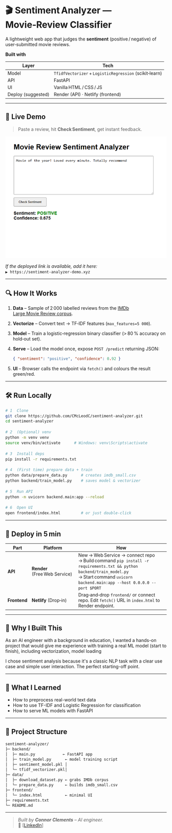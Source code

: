 # 🎬 Sentiment Analyzer — Movie‑Review Classifier

A lightweight web app that judges the **sentiment** (positive / negative) of user‑submitted movie reviews.

**Built with**

| Layer | Tech |
|-------|------|
| Model | `TfidfVectorizer` + `LogisticRegression` (scikit‑learn) |
| API   | FastAPI |
| UI    | Vanilla HTML / CSS / JS |
| Deploy (suggested) | Render (API) · Netlify (frontend) |

---

## 🚀 Live Demo

> Paste a review, hit **Check Sentiment**, get instant feedback.

![Screenshot](screenshots/demo.png)

*If the deployed link is available, add it here:*  
`▶️ https://sentiment-analyzer-demo.xyz`

---

## 🔍 How It Works

1. **Data** – Sample of 2 000 labelled reviews from the [IMDb Large Movie Review corpus](http://ai.stanford.edu/~amaas/data/sentiment/).  
2. **Vectorize** – Convert text → TF‑IDF features (`max_features=5 000`).  
3. **Model** – Train a logistic‑regression binary classifier (> 80 % accuracy on hold‑out set).  
4. **Serve** – Load the model once, expose `POST /predict` returning JSON:  

   ```json
   { "sentiment": "positive", "confidence": 0.92 }
   ```
5. **UI** – Browser calls the endpoint via `fetch()` and colours the result green/red.

---

## 🛠️ Run Locally

```bash
# 1  Clone
git clone https://github.com/CMcLeodC/sentiment-analyzer.git
cd sentiment-analyzer

# 2  (Optional) venv
python -m venv venv
source venv/bin/activate      # Windows: venv\Scripts\activate

# 3  Install deps
pip install -r requirements.txt

# 4  (First time) prepare data + train
python data/prepare_data.py      # creates imdb_small.csv
python backend/train_model.py    # saves model & vectorizer

# 5  Run API
python -m uvicorn backend.main:app --reload

# 6  Open UI
open frontend/index.html         # or just double‑click
```

---

## 🚀 Deploy in 5 min

| Part | Platform | How |
|------|----------|-----|
| **API** | **Render** (Free Web Service) | New → Web Service → connect repo → Build command `pip install -r requirements.txt && python backend/train_model.py` → Start command `uvicorn backend.main:app --host 0.0.0.0 --port $PORT` |
| **Frontend** | **Netlify** (Drop‑in) | Drag‑and‑drop `frontend/` or connect repo. Edit `fetch()` URL in `index.html` to Render endpoint. |

---

## 🧭 Why I Built This

As an AI engineer with a background in education, I wanted a hands-on project that would give me experience with training a real ML model (start to finish), including vectorization, model loading

I chose sentiment analysis because it's a classic NLP task with a clear use case and simple user interaction. The perfect starting-off point.

---

## 🧠 What I Learned

- How to preprocess real-world text data
- How to use TF-IDF and Logistic Regression for classification
- How to serve ML models with FastAPI

---

## 📂 Project Structure

```
sentiment-analyzer/
├─ backend/
│  ├─ main.py            ← FastAPI app
│  ├─ train_model.py      ← model training script
│  ├─ sentiment_model.pkl │
│  └─ tfidf_vectorizer.pkl│
├─ data/
│  ├─ download_dataset.py ← grabs IMDb corpus
│  └─ prepare_data.py     ← builds imdb_small.csv
├─ frontend/
│  └─ index.html          ← minimal UI
├─ requirements.txt
└─ README.md
```

---


> _Built by **Connor Clements** – AI engineer._  
> 🔗 [[LinkedIn](https://www.linkedin.com/in/connor-andrew-clements/)]